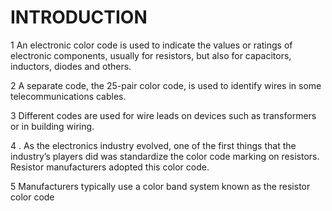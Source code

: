 # INTRODUCTION
1 An electronic color code is used to indicate the values or ratings of electronic components, usually for resistors, but also for capacitors, inductors, diodes and others.

2 A separate code, the 25-pair color code, is used to identify wires in some telecommunications cables.

3 Different codes are used for wire leads on devices such as transformers or in building wiring.

4 . As the electronics industry evolved, one of the first things that the industry’s players did was standardize the color code marking on resistors. Resistor manufacturers adopted this color code.

5 Manufacturers typically use a color band system known as the resistor color code
